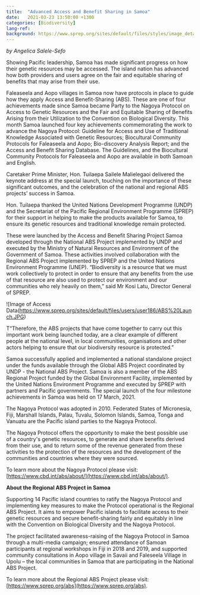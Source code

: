 ```yaml
---
title:  "Advanced Access and Benefit Sharing in Samoa"
date:   2021-03-23 13:50:00 +1300
categories: [Biodiversity]
lang-ref: 
background: https://www.sprep.org/sites/default/files/styles/image_detai_670_400_/public/images/news/Tuilaepa%20ABS%20Launch.JPG?itok=BSM8QW8q
---
```

*by Angelica Salele-Sefo*

Showing Pacific leadership, Samoa has made significant progress on how their genetic resources may be accessed. The island nation has advanced how both providers and users agree on the fair and equitable sharing of benefits that may arise from their use.

Faleaseela and Aopo villages in Samoa now have protocols in place to guide how they apply Access and Benefit-Sharing (ABS).  These are one of four achievements made since Samoa became Party to  the Nagoya Protocol on Access to Genetic Resources and the Fair and Equitable Sharing of Benefits Arising from their Utilization to the Convention on Biological Diversity.  This month Samoa launched four key achievements commemorating the work to advance the Nagoya Protocol: Guideline for Access and Use of Traditional Knowledge Associated with Genetic Resources; Biocultural Community Protocols for Faleaseela and Aopo; Bio-discovery Analysis Report; and the Access and Benefit Sharing Database.  The Guidelines, and the Biocultural Community Protocols for Faleaseela and Aopo are available in both Samoan and English.

Caretaker Prime Minister, Hon. Tuilaepa Sailele Malielegaoi delivered the keynote address at the special launch, touching on the importance of these significant outcomes, and the celebration of the national and regional ABS projects’ success in Samoa.

Hon. Tuilaepa thanked the United Nations Development Programme (UNDP) and the Secretariat of the Pacific Regional Environment Programme (SPREP) for their support in helping to make the products available for Samoa, to ensure its genetic resources and traditional knowledge remain protected.

These were launched by the Access and Benefit Sharing Project Samoa developed through the National ABS Project implemented by UNDP and executed by the Ministry of Natural Resources and Environment of the Government of Samoa.  These activities involved collaboration with the Regional ABS Project implemented by SPREP and the United Nations Environment Programme (UNEP). “Biodiversity is a resource that we must work collectively to protect in order to ensure that any benefits from the use of that resource are also used to protect our environment and our communities who rely heavily on them,” said Mr Kosi Latu, Director General of SPREP.

![Image of Access Data(https://www.sprep.org/sites/default/files/users/user186/ABS%20Launch.JPG)

T“Therefore, the ABS projects that have come together to carry out this important work being launched today, are a clear example of different people at the national level, in local communities, organisations and other actors helping to ensure that our biodiversity resource is protected.”

Samoa successfully applied and implemented a national standalone project under the funds available through the Global ABS Project coordinated by UNDP - the National ABS Project.  Samoa is also a member of the ABS Regional Project funded by the Global Environment Facility, implemented by the United Nations Environment Programme and executed by SPREP with partners and Pacific governments.   The special launch of the four milestone achievements in Samoa was held on 17 March, 2021.

The Nagoya Protocol was adopted in 2010. Federated States of Micronesia, Fiji, Marshall Islands, Palau, Tuvalu, Solomon Islands, Samoa, Tonga and Vanuatu are the Pacific island parties to the Nagoya Protocol.

The Nagoya Protocol offers the opportunity to make the best possible use of a country's genetic resources, to generate and share benefits derived from their use, and to return some of the revenue generated from these activities to the protection of the resources and the development of the communities and countries where they were sourced.

To learn more about the Nagoya Protocol please visit: [https://www.cbd.int/abs/about/](https://www.cbd.int/abs/about/).

**About the Regional ABS Project in Samoa**

Supporting 14 Pacific island countries to ratify the Nagoya Protocol and implementing key measures to make the Protocol operational is the Regional ABS Project. It aims to empower Pacific islands to facilitate access to their genetic resources and secure benefit-sharing fairly and equitably in line with the Convention on Biological Diversity and the Nagoya Protocol.

The project facilitated awareness-raising of the Nagoya Protocol in Samoa through a multi-media campaign; ensured attendance of Samoan participants at regional workshops in Fiji in 2018 and 2019, and supported community consultations in Aopo village in Savaii and Faleseela Village in Upolu – the local communities in Samoa that are participating in the National ABS Project.

To learn more about the Regional ABS Project please visit: [https://www.sprep.org/abs](https://www.sprep.org/abs).